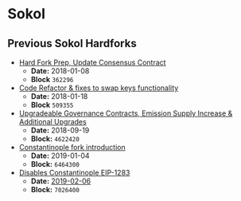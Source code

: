 # Sokol

## Previous Sokol Hardforks

* [Hard Fork Prep, Update Consensus Contract](2018-01-08-or-362296.md)
  * **Date:** 2018-01-08
  * **Block** `362296`
* [Code Refactor & fixes to swap keys functionality](2018-01-18-or-509355.md)
  * **Date:** 2018-01-18
  * **Block** `509355`
* [Upgradeable Governance Contracts, Emission Supply Increase & Additional Upgrades](2018-09-19-or-4622420.md)
  * **Date:** 2018-09-19
  * **Block:** `4622420`
* [Constantinople fork introduction](2019-01-04-or-6464300.md)
  * **Date:** 2019-01-04
  * **Block:** `6464300`
* [Disables Constantinople EIP-1283](2019-02-06-or-7026400.md)
  * **Date:** [2019-02-06](https://github.com/poanetwork/wiki/wiki/HFs-Sokol-2019-02-06)
  * **Block:** `7026400`

